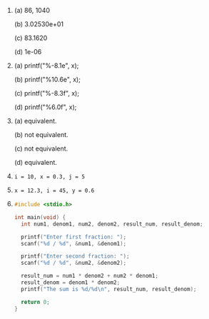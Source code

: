 1. (a)     86, 1040

   (b)  3.02530e+01

   (c) 83.1620

   (d) 1e-06

2. (a) printf("%-8.1e", x);

   (b) printf("%10.6e", x);

   (c) printf("%-8.3f", x);

   (d) printf("%6.0f", x);

3. (a) equivalent.

   (b) not equivalent.

   (c) not equivalent.

   (d) equivalent.

4. `i = 10, x = 0.3, j = 5`

5. `x = 12.3, i = 45, y = 0.6`

6. 
   ```c
   #include <stdio.h>
   
   int main(void) {
     int num1, denom1, num2, denom2, result_num, result_denom;
   
     printf("Enter first fraction: ");
     scanf("%d / %d", &num1, &denom1);
   
     printf("Enter second fraction: ");
     scanf("%d / %d", &num2, &denom2);
   
     result_num = num1 * denom2 + num2 * denom1;
     result_denom = denom1 * denom2;
     printf("The sum is %d/%d\n", result_num, result_denom);
   
     return 0;
   }
   ```
